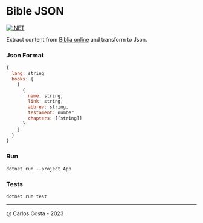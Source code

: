 # Bible JSON

[![.NET](https://github.com/C4co/bible_json/actions/workflows/dotnet.yml/badge.svg)](https://github.com/C4co/bible_json/actions/workflows/dotnet.yml)

Extract content from [Biblia online](https://www.bibliaonline.com.br/vc)
and transform to Json.

### Json Format
```js
{
  lang: string
  books: {
    [
      {
        name: string,
        link: string,
        abbrev: string,
        testament: number
        chapters: [[string]]
      }
    ]
  }
}
```

### Run

```
dotnet run --project App
```

### Tests

```
dotnet run test
```

---

@ Carlos Costa - 2023
